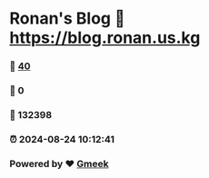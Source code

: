 # Ronan's Blog :link: https://blog.ronan.us.kg 
### :page_facing_up: [40](https://blog.ronan.us.kg/tag.html) 
### :speech_balloon: 0 
### :hibiscus: 132398 
### :alarm_clock: 2024-08-24 10:12:41 
### Powered by :heart: [Gmeek](https://github.com/Meekdai/Gmeek)
